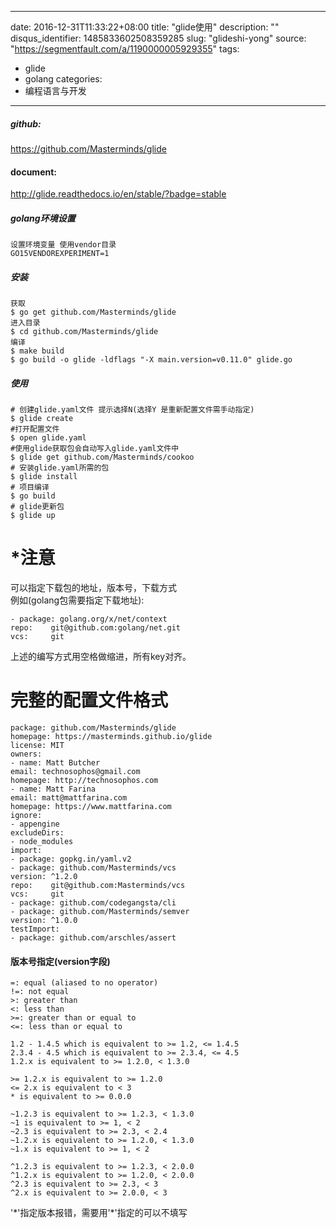 
---
date: 2016-12-31T11:33:22+08:00
title: "glide使用"
description: ""
disqus_identifier: 1485833602508359285
slug: "glideshi-yong"
source: "https://segmentfault.com/a/1190000005929355"
tags: 
- glide 
- golang 
categories:
- 编程语言与开发
---

##### github:

<https://github.com/Masterminds/glide>

#### document:

<http://glide.readthedocs.io/en/stable/?badge=stable>

##### golang环境设置

    设置环境变量 使用vendor目录
    GO15VENDOREXPERIMENT=1

##### 安装

    获取
    $ go get github.com/Masterminds/glide
    进入目录
    $ cd github.com/Masterminds/glide
    编译
    $ make build
    $ go build -o glide -ldflags "-X main.version=v0.11.0" glide.go

##### 使用

    # 创建glide.yaml文件 提示选择N(选择Y 是重新配置文件需手动指定)
    $ glide create
    #打开配置文件
    $ open glide.yaml                         
    #使用glide获取包会自动写入glide.yaml文件中
    $ glide get github.com/Masterminds/cookoo
    # 安装glide.yaml所需的包
    $ glide install
    # 项目编译
    $ go build
    # glide更新包
    $ glide up                                

\*注意
======

可以指定下载包的地址，版本号，下载方式\
例如(golang包需要指定下载地址):

    - package: golang.org/x/net/context
    repo:    git@github.com:golang/net.git
    vcs:     git

上述的编写方式用空格做缩进，所有key对齐。

完整的配置文件格式
==================

    package: github.com/Masterminds/glide
    homepage: https://masterminds.github.io/glide
    license: MIT
    owners:
    - name: Matt Butcher
    email: technosophos@gmail.com
    homepage: http://technosophos.com
    - name: Matt Farina
    email: matt@mattfarina.com
    homepage: https://www.mattfarina.com
    ignore:
    - appengine
    excludeDirs:
    - node_modules
    import:
    - package: gopkg.in/yaml.v2
    - package: github.com/Masterminds/vcs
    version: ^1.2.0
    repo:    git@github.com:Masterminds/vcs
    vcs:     git
    - package: github.com/codegangsta/cli
    - package: github.com/Masterminds/semver
    version: ^1.0.0
    testImport:
    - package: github.com/arschles/assert

#### 版本号指定(version字段)

    =: equal (aliased to no operator)
    !=: not equal
    >: greater than
    <: less than
    >=: greater than or equal to
    <=: less than or equal to

    1.2 - 1.4.5 which is equivalent to >= 1.2, <= 1.4.5
    2.3.4 - 4.5 which is equivalent to >= 2.3.4, <= 4.5
    1.2.x is equivalent to >= 1.2.0, < 1.3.0

    >= 1.2.x is equivalent to >= 1.2.0
    <= 2.x is equivalent to < 3
    * is equivalent to >= 0.0.0

    ~1.2.3 is equivalent to >= 1.2.3, < 1.3.0
    ~1 is equivalent to >= 1, < 2
    ~2.3 is equivalent to >= 2.3, < 2.4
    ~1.2.x is equivalent to >= 1.2.0, < 1.3.0
    ~1.x is equivalent to >= 1, < 2

    ^1.2.3 is equivalent to >= 1.2.3, < 2.0.0
    ^1.2.x is equivalent to >= 1.2.0, < 2.0.0
    ^2.3 is equivalent to >= 2.3, < 3
    ^2.x is equivalent to >= 2.0.0, < 3

'\*'指定版本报错，需要用'\*'指定的可以不填写

